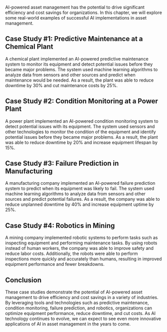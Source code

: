 

AI-powered asset management has the potential to drive significant efficiency and cost savings for organizations. In this chapter, we will explore some real-world examples of successful AI implementations in asset management.

Case Study #1: Predictive Maintenance at a Chemical Plant
---------------------------------------------------------

A chemical plant implemented an AI-powered predictive maintenance system to monitor its equipment and detect potential issues before they became major problems. The system used machine learning algorithms to analyze data from sensors and other sources and predict when maintenance would be needed. As a result, the plant was able to reduce downtime by 30% and cut maintenance costs by 25%.

Case Study #2: Condition Monitoring at a Power Plant
----------------------------------------------------

A power plant implemented an AI-powered condition monitoring system to detect potential issues with its equipment. The system used sensors and other technologies to monitor the condition of the equipment and identify potential issues before they became major problems. As a result, the plant was able to reduce downtime by 20% and increase equipment lifespan by 15%.

Case Study #3: Failure Prediction in Manufacturing
--------------------------------------------------

A manufacturing company implemented an AI-powered failure prediction system to predict when its equipment was likely to fail. The system used machine learning algorithms to analyze data from sensors and other sources and predict potential failures. As a result, the company was able to reduce unplanned downtime by 40% and increase equipment uptime by 25%.

Case Study #4: Robotics in Mining
---------------------------------

A mining company implemented robotic systems to perform tasks such as inspecting equipment and performing maintenance tasks. By using robots instead of human workers, the company was able to improve safety and reduce labor costs. Additionally, the robots were able to perform inspections more quickly and accurately than humans, resulting in improved equipment performance and fewer breakdowns.

Conclusion
----------

These case studies demonstrate the potential of AI-powered asset management to drive efficiency and cost savings in a variety of industries. By leveraging tools and technologies such as predictive maintenance, condition monitoring, failure prediction, and robotics, organizations can optimize equipment performance, reduce downtime, and cut costs. As AI technology continues to evolve, we can expect to see even more innovative applications of AI in asset management in the years to come.
